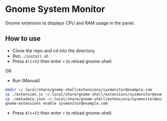 # Gnome System Monitor
Gnome extension to displays CPU and RAM usage in the panel.

## How to use
- Clone the repo and cd into the directory.
- Run `./install.sh`
- Press `Alt`+`F2` then enter `r` to reload gnome-shell.


OR
- Run (Manual)
```bash
mkdir ~/.local/share/gnome-shell/extensions/sysmonitor@example.com
cp ./extension.js ~/.local/share/gnome-shell/extensions/sysmonitor@example.com/extension.js
cp ./metadata.json ~/.local/share/gnome-shell/extensions/sysmonitor@example.com/metadata.json
gnome-extensions enable sysmonitor@example.com
```
- Press `Alt`+`F2` then enter `r` to reload gnome-shell.
